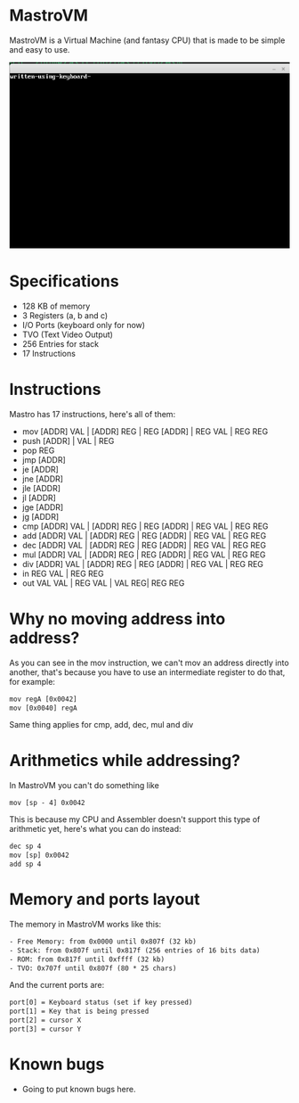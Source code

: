 # MastroVM
MastroVM is a Virtual Machine (and fantasy CPU) that is made to be simple and easy to use.

![Image](https://github.com/asterd-og/MastroVM/blob/master/image.png?raw=true)


# Specifications
- 128 KB of memory
- 3 Registers (a, b and c)
- I/O Ports (keyboard only for now)
- TVO (Text Video Output)
- 256 Entries for stack
- 17 Instructions

# Instructions
Mastro has 17 instructions, here's all of them:
- mov  [ADDR] VAL | [ADDR] REG | REG [ADDR] | REG VAL | REG REG
- push [ADDR] | VAL | REG
- pop  REG
- jmp  [ADDR]
- je   [ADDR]
- jne  [ADDR]
- jle  [ADDR]
- jl   [ADDR]
- jge  [ADDR]
- jg   [ADDR]
- cmp  [ADDR] VAL | [ADDR] REG | REG [ADDR] | REG VAL | REG REG
- add  [ADDR] VAL | [ADDR] REG | REG [ADDR] | REG VAL | REG REG
- dec  [ADDR] VAL | [ADDR] REG | REG [ADDR] | REG VAL | REG REG
- mul  [ADDR] VAL | [ADDR] REG | REG [ADDR] | REG VAL | REG REG
- div  [ADDR] VAL | [ADDR] REG | REG [ADDR] | REG VAL | REG REG
- in   REG VAL | REG REG
- out  VAL VAL | REG VAL | VAL REG| REG REG

# Why no moving address into address?
As you can see in the mov instruction, we can't mov an address directly into another, that's because you have to use an intermediate register to do that, for example:
```x86asm
mov regA [0x0042]
mov [0x0040] regA
```
Same thing applies for cmp, add, dec, mul and div

# Arithmetics while addressing?
In MastroVM you can't do something like
```x86asm
mov [sp - 4] 0x0042
```
This is because my CPU and Assembler doesn't support this type of arithmetic yet, here's what you can do instead:
```x86asm
dec sp 4
mov [sp] 0x0042
add sp 4
```

# Memory and ports layout
The memory in MastroVM works like this:
```
- Free Memory: from 0x0000 until 0x807f (32 kb)
- Stack: from 0x807f until 0x817f (256 entries of 16 bits data)
- ROM: from 0x817f until 0xffff (32 kb)
- TVO: 0x707f until 0x807f (80 * 25 chars)
```
And the current ports are:
```
port[0] = Keyboard status (set if key pressed)
port[1] = Key that is being pressed
port[2] = cursor X
port[3] = cursor Y
```

# Known bugs
- Going to put known bugs here.